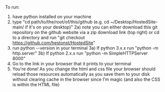 To run:
1) have python installed on your machine
2) type "cd path/to/the/root/of/this/github (e.g. cd ~/Desktop/HostedSite-main/ if it's on your desktop)"
  2a) note you can either download this git repository on the github website via a zip download link (top right) or cd to a directory and run "git checkout https://github.com/hestonst/HostedSite"
3) run python --version in your terminal
  3a) If python 3.x.x run "python -m http.server"
  3b) If python 2.x.x run "python -m SimpleHTTPServer 8000"
4) Go to the link in your browser that it prints to your terminal
5) You're done! As you change the html and css file your browser should reload those resources automatically as you save them to your disk without clearing cache in the browser since I'm magic (and also the CSS is within the HTML file)
